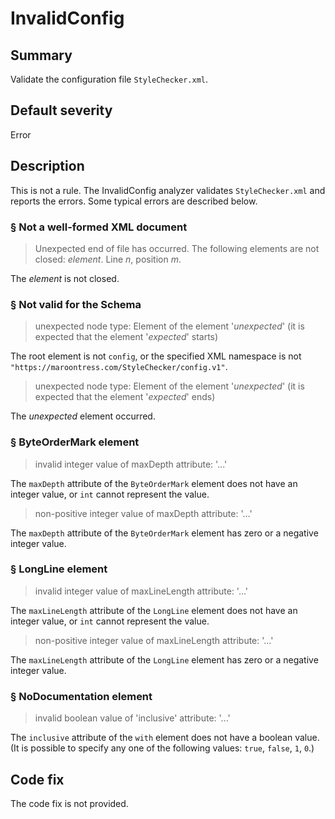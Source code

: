 # InvalidConfig

## Summary

Validate the configuration file `StyleChecker.xml`.

## Default severity

Error

## Description

This is not a rule. The InvalidConfig analyzer validates `StyleChecker.xml`
and reports the errors. Some typical errors are described below.

### &sect; Not a well-formed XML document

> Unexpected end of file has occurred. The following elements are not closed:
> _element_. Line _n_, position _m_.

The _element_ is not closed.

### &sect; Not valid for the Schema

> unexpected node type: Element of the element '_unexpected_'
> (it is expected that the element '_expected_' starts)

The root element is not `config`, or the specified XML namespace is not
`"https://maroontress.com/StyleChecker/config.v1"`.

> unexpected node type: Element of the element '_unexpected_'
> (it is expected that the element '_expected_' ends)

The _unexpected_ element occurred.

### &sect; ByteOrderMark element

> invalid integer value of maxDepth attribute: '...'

The `maxDepth` attribute of the `ByteOrderMark` element does not have an
integer value, or `int` cannot represent the value.

> non-positive integer value of maxDepth attribute: '...'

The `maxDepth` attribute of the `ByteOrderMark` element has
zero or a negative integer value.

### &sect; LongLine element

> invalid integer value of maxLineLength attribute: '...'

The `maxLineLength` attribute of the `LongLine` element does not have an
integer value, or `int` cannot represent the value.

> non-positive integer value of maxLineLength attribute: '...'

The `maxLineLength` attribute of the `LongLine` element has
zero or a negative integer value.

### &sect; NoDocumentation element

> invalid boolean value of 'inclusive' attribute: '...'

The `inclusive` attribute of the `with` element does not have a
boolean value. (It is possible to specify any one of the following values:
`true`, `false`, `1`, `0`.)

## Code fix

The code fix is not provided.

